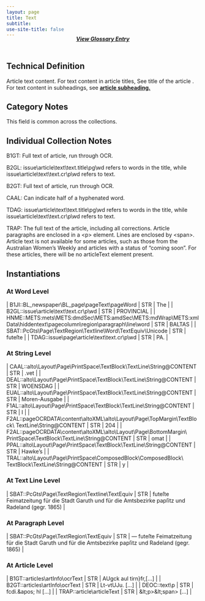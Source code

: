 ```yaml
---
layout: page
title: Text
subtitle:  
use-site-title: false
---
```

<h4 style="text-align:center;font-style:italic;margin-top:-20px;margin-bottom:50px;"><a href="../../glossary/text">View Glossary Entry</a></h4>

## Technical Definition

Article text content. For text content in article titles, See title of
the article . For text content in subheadings, see [**article subheading.**](../article-subheading)

## Category Notes

This field is common across the collections.

## Individual Collection Notes

B1GT: Full text of article, run through OCR.

B2GL: issue\\article\\text\\text.title\\pg\\wd refers to words in the
title, while issue\\article\\text\\text.cr\\p\\wd refers to text. 

B2GT: Full text of article, run through OCR.

CAAL: Can indicate half of a hyphenated word. 

TDAG: issue\\article\\text\\text.title\\pg\\wd refers to words in the
title, while issue\\article\\text\\text.cr\\p\\wd refers to text.

TRAP: The full text of the article, including all corrections. Article
paragraphs are enclosed in a \<p\> element. Lines are enclosed by
\<span\>. Article text is not available for some articles, such as those
from the Australian Women’s Weekly and articles with a status of “coming
soon”. For these articles, there will be no articleText element present.

## Instantiations

### At Word Level  

| B1JI::BL\_newspaper\\BL\_page\\pageText\\pageWord  | STR | The  |
| B2GL::issue\\article\\text\\text.cr\\p\\wd  | STR | PROVINCIAL |
| HNME::METS:mets\\METS:dmdSec\\METS:amdSec\\METS:mdWrap\\METS:xmlData\\hiddentext\\pagecolumn\\region\\paragraph\\line\\word | STR | BALTAS  |
| SBAT::PcGts\\Page\\TextRegion\\Textline\\Word\\TextEquiv\\Unicode  | STR | futeſte  |
| TDAG::issue\\page\\article\\text\\text.cr\\p\\wd  | STR | PA.  |

### At String Level  

| CAAL::alto\\Layout\\Page\\PrintSpace\\TextBlock\\TextLine\\String@CONTENT  | STR | .vet  |
| DEAL::alto\\Layout\\Page\\PrintSpace\\TextBlock\\TextLine\\String@CONTENT  | STR | WOENSDAG  |
| EUAL::alto\\Layout\\Page\\PrintSpace\\TextBlock\\TextLine\\String@CONTENT  | STR | Moren-Ausgabe |
| F1AL::alto\\Layout\\Page\\PrintSpace\\TextBlock\\TextLine\\String@CONTENT  | STR | I  |
| F2AL::pageOCRDATA\\content\\altoXML\\alto\\Layout\\Page\\TopMargin\\TextBlock\\ TextLine\\String@CONTENT  | STR | 204  |
| F2AL::pageOCRDATA\\content\\altoXML\\alto\\Layout\\Page\\BottomMargin\\ PrintSpace\\TextBlock\\TextLine\\String@CONTENT | STR | omat  |
| PPAL::alto\\Layout\\Page\\PrintSpace\\TextBlock\\TextLine\\String@CONTENT  | STR | Hawke’s  |
| TRAL::alto\\Layout\\Page\\PrintSpace\\ComposedBlock\\ComposedBlock\\ TextBlock\\TextLine\\String@CONTENT  | STR | y  |

### At Text Line Level 

| SBAT::PcGts\\Page\\TextRegion\\Textline\\TextEquiv | STR | futeſte Feimatzeitung für die Stadt Garuth und für die Amtsbezirke papſitz und Radeland (gegr. 1865) |

### At Paragraph Level  

| SBAT::PcGts\\Page\\TextRegion\\TextEquiv | STR | — futeſte Feimatzeitung für die Stadt Garuth und für die Amtsbezirke papſitz und Radeland (gegr. 1865) |

### At Article Level  

| B1GT::articles\\artInfo\\ocrText | STR | AUgck aul tirn}fr,\[…\]  |
| B2GT::articles\\artInfo\\ocrText | STR | Lt-vtUJu. \[…\]  |
| DEOC::text\\p  | STR | fcdi.\&apos; hl \[…\]  |
| TRAP::article\\articleText  | STR | \&lt;p\>\&lt;span\> \[…\] |


